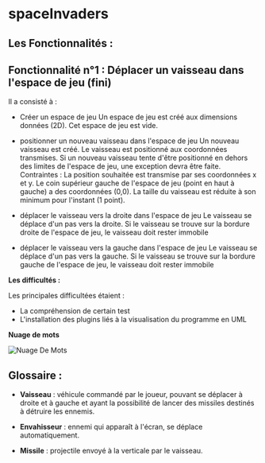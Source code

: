 # spaceInvaders

## Les **Fonctionnalités** :
## Fonctionnalité n°1 : Déplacer un vaisseau dans l'espace de jeu (fini)

Il a consisté à :
- Créer un espace de jeu
     Un espace de jeu est créé aux dimensions données (2D). Cet espace de jeu est vide.
     
- positionner un nouveau vaisseau dans l'espace de jeu
     Un nouveau vaisseau est créé. Le vaisseau est positionné aux coordonnées transmises. Si un nouveau vaisseau tente d'être positionné      en dehors des limites de l'espace de jeu, une exception devra être faite. Contraintes : La position souhaitée est transmise par ses      coordonnées x et y. Le coin supérieur gauche de l'espace de jeu (point en haut à gauche) a des coordonnées (0,0). La taille du          vaisseau est réduite à son minimum pour l'instant (1 point).


- déplacer le vaisseau vers la droite dans l'espace de jeu
     Le vaisseau se déplace d'un pas vers la droite. Si le vaisseau se trouve sur la bordure droite de l'espace de jeu, le vaisseau doit      rester immobile 

- déplacer le vaisseau vers la gauche dans l'espace de jeu
      Le vaisseau se déplace d'un pas vers la gauche. Si le vaisseau se trouve sur la bordure gauche de l'espace de jeu, le vaisseau           doit rester immobile 
  
**Les difficultés :**

Les principales difficultées étaient :
- La compréhension de certain test
- L'installation des plugins liés à la visualisation du programme en UML

**Nuage de mots**

![Nuage De Mots](spaceinvaders/images/nuagedemots.PNG?raw=true "Title")

## Glossaire :

- **Vaisseau** : véhicule commandé par le joueur, pouvant se déplacer à droite et à gauche et ayant la possibilité
 de lancer des missiles destinés à détruire les ennemis.

- **Envahisseur** : ennemi qui apparaît à l'écran, se déplace automatiquement.

- **Missile** : projectile envoyé à la verticale par le vaisseau.
